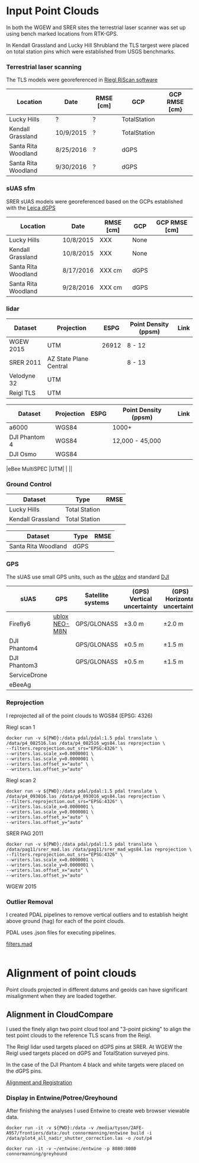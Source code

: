 # Input Point Clouds

In both the WGEW and SRER sites the terrestrial laser scanner 
was set up using bench marked locations from RTK-GPS.

In Kendall Grassland and Lucky Hill Shrubland the TLS targest 
were placed on total station pins which were established 
from USGS benchmarks.

### Terrestrial laser scanning
The TLS models were georeferenced in [Riegl RiScan software](http://www.riegl.com/products/software-packages/)

|Location|Date|RMSE [cm]|GCP|GCP RMSE [cm}|
|--------|----|---------|---|-------------|
|Lucky Hills|?|?|TotalStation| |
|Kendall Grassland|10/9/2015|?|TotalStation| |
|Santa Rita Woodland|8/25/2016|?|dGPS| |
|Santa Rita Woodland|9/30/2016|?|dGPS| |

### sUAS sfm 

SRER sUAS models were georeferenced based on the GCPs established with the [Leica dGPS]()

|Location|Date|RMSE [cm]|GCP|GCP RMSE [cm]|
|--------|----|---------|---|-------------|
|Lucky Hills|10/8/2015|XXX|None| |
|Kendall Grassland|10/8/2015|XXX|None| | 
|Santa Rita Woodland|8/17/2016|XXX cm|dGPS| |
|Santa Rita Woodland|9/28/2016|XXX cm|dGPS| |

### lidar

|Dataset|Projection|ESPG|Point Density (ppsm)|Link|
|-------|----------|----|--------------------|----|
|WGEW 2015|UTM|26912|8 - 12||
|SRER 2011|AZ State Plane Central| |8 - 13 ||
|Velodyne 32|UTM||||
|Reigl TLS|UTM|||

|Dataset|Projection|ESPG|Point Density (ppsm)|Link|
|-------|----------|----|--------------------|----|
|a6000|WGS84||1000+||
|DJI Phantom 4|WGS84||12,000 - 45,000||
|DJI Osmo|WGS84|||


|eBee MultiSPEC |UTM| | ||

### Ground Control

|Dataset|Type|RMSE|
|-------|----|----|
|Lucky Hills|Total Station||
|Kendall Grassland|Total Station||

|Dataset|Type|RMSE|
|-------|----|----|
|Santa Rita Woodland|dGPS||

### GPS

The sUAS use small GPS units, such as the [ublox](https://www.u-blox.com/en/product/neo-m8-series) and standard [DJI](https://www.dji.com/phantom-4/info)

|sUAS|GPS|Satellite systems| (GPS) Vertical uncertainty | (GPS) Horizontal uncertainty | (Vision) Vertical uncertainty | (Vision) Horizontal uncertainty | 
|----|---------|-----------------|--------------------------|----------------------------|-----------------------------|-------------------------------|
|Firefly6| [ublox NEO-M8N](https://www.u-blox.com/sites/default/files/NEO-M8_DataSheet_(UBX-13003366).pdf)| GPS/GLONASS| ±3.0 m | ±2.0 m |NA|NA|
|DJI Phantom4||GPS/GLONASS|±0.5 m |±1.5 m|±0.1 m|±0.3 m|
|DJI Phantom3||GPS/GLONASS|±0.5 m |±1.5 m|±0.1 m|±0.3 m|
|ServiceDrone|||||||
|eBeeAg|||||||


### Reprojection

I reprojected all of the point clouds to WGS84 (EPSG: 4326)

Riegl scan 1

```
docker run -v ${PWD}:/data pdal/pdal:1.5 pdal translate \
/data/p4_082516.las /data/p4_082516_wgs84.las reprojection \
--filters.reprojection.out_srs="EPSG:4326" \
--writers.las.scale_x=0.0000001 \
--writers.las.scale_y=0.0000001 \
--writers.las.offset_x="auto" \
--writers.las.offset_y="auto"
```

Riegl scan 2

```
docker run -v ${PWD}:/data pdal/pdal:1.5 pdal translate \
/data/p4_093016.las /data/p4_093016_wgs84.las reprojection \
--filters.reprojection.out_srs="EPSG:4326" \
--writers.las.scale_x=0.0000001 \
--writers.las.scale_y=0.0000001 \
--writers.las.offset_x="auto" \
--writers.las.offset_y="auto"
```

SRER PAG 2011

```
docker run -v ${PWD}:/data pdal/pdal:1.5 pdal translate \
/data/pag11/srer_mad.las /data/pag11/srer_mad_wgs84.las reprojection \
--filters.reprojection.out_srs="EPSG:4326" \
--writers.las.scale_x=0.0000001 \
--writers.las.scale_y=0.0000001 \
--writers.las.offset_x="auto" \
--writers.las.offset_y="auto"
```

WGEW 2015

### Outlier Removal

I created PDAL pipelines to remove vertical outliers and to establish height above ground (hag) for each of the point clouds.

PDAL uses .json files for executing pipelines.

[filters.mad](https://www.pdal.io/stages/filters.mad.html)

```

```

# Alignment of point clouds

Point clouds projected in different datums and geoids can have significant misalignment when they are loaded together.

## Alignment in CloudCompare

I used the finely align two point cloud tool and "3-point picking" to align 
the test point clouds to the reference TLS scans from the Reigl.

The Reigl lidar used targets placed on dGPS pins at SRER. At WGEW the Reigl 
used targets placed on dGPS and TotalStation surveyed pins. 

In the case of the DJI Phantom 4 black and white targets were placed on the dGPS pins.

[Alignment and Registration](http://www.cloudcompare.org/doc/wiki/index.php?title=Alignment_and_Registration)

### Display in Entwine/Potree/Greyhound

After finishing the analyses I used Entwine to create web browser viewable data.

```
docker run -it -v ${PWD}:/data -v /media/tyson/2AFE-A957/frontiers/data:/out connormanning/entwine build -i /data/plot4_all_nadir_shutter_correction.las -o /out/p4
```

```
docker run -it -v ~/entwine:/entwine -p 8080:8080 connormanning/greyhound
```

